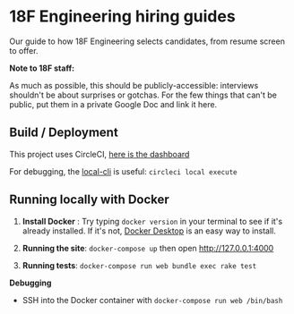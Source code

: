 # 18F Engineering hiring guides

Our guide to how 18F Engineering selects candidates, from
resume screen to offer.

**Note to 18F staff:**

As much as possible, this should be publicly-accessible: interviews shouldn't
be about surprises or gotchas. For the few things that can't be public,
put them in a private Google Doc and link it here.

## Build / Deployment

This project uses CircleCI, [here is the dashboard](https://circleci.com/gh/18F/eng-hiring/)

For debugging, the [local-cli](https://circleci.com/docs/2.0/local-cli/) is useful: `circleci local execute`

## Running locally with Docker

1. **Install Docker** : Try typing `docker version` in your terminal to see if it's already installed. If it's not, [Docker Desktop](https://www.docker.com/products/docker-desktop) is an easy way to install.

2. **Running the site**: `docker-compose up` then open http://127.0.0.1:4000

3. **Running tests**: `docker-compose run web bundle exec rake test`

**Debugging**
   - SSH into the Docker container with `docker-compose run web /bin/bash`